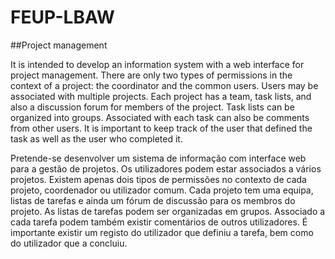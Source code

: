 # FEUP-LBAW

##Project management

It is intended to develop an information system with a web interface for project management. There are only two types of permissions in the context of a project: the coordinator and the common users. Users may be associated with multiple projects. Each project has a team, task lists, and also a discussion forum for members of the project. Task lists can be organized into groups. Associated with each task can also be comments from other users. It is important to keep track of the user that defined the task as well as the user who completed it.

Pretende-se desenvolver um sistema de informação com interface web para a gestão de projetos. Os utilizadores podem estar associados a vários projetos. Existem apenas dois tipos de permissões no contexto de cada projeto, coordenador ou utilizador comum. Cada projeto tem uma equipa, listas de tarefas e ainda um fórum de discussão para os membros do projeto. As listas de tarefas podem ser organizadas em grupos. Associado a cada tarefa podem também existir comentários de outros utilizadores. É importante existir um registo do utilizador que definiu a tarefa, bem como do utilizador que a concluiu.
